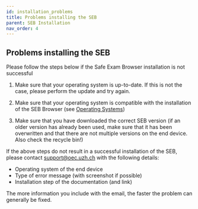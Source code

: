 ```yaml
---
id: installation_problems
title: Problems installing the SEB
parent: SEB Installation
nav_order: 4
---
```


## Problems installing the SEB

Please follow the steps below if the Safe Exam Browser installation is not successful

1. Make sure that your operating system is up-to-date. If this is not the case, please perform the update and try again.

1. Make sure that your operating system is compatible with the installation of the SEB Browser (see [Operating Systems](operation_system))

1. Make sure that you have downloaded the correct SEB version (if an older version has already been used, make sure that it has been overwritten and that there are not multiple versions on the end device. Also check the recycle bin!)


If the above steps do not result in a successful installation of the SEB, please contact [support@oec.uzh.ch](mailto:support@oec.uzh.ch) with the following details:
* Operating system of the end device
* Type of error message (with screenshot if possible)
* Installation step of the documentation (and link)

The more information you include with the email, the faster the problem can generally be fixed.
